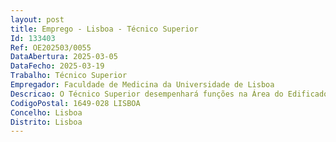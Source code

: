 ```yaml
--- 
layout: post
title: Emprego - Lisboa - Técnico Superior
Id: 133403
Ref: OE202503/0055
DataAbertura: 2025-03-05
DataFecho: 2025-03-19
Trabalho: Técnico Superior
Empregador: Faculdade de Medicina da Universidade de Lisboa
Descricao: O Técnico Superior desempenhará funções na Área do Edificado da Faculdade de Medicina da Universidade de Lisboa, competindo lhe designadamente a) Conceber e desenvolver projetos de arquitetura, respeitando as necessidades da Faculdade de Medicina da Universidade de Lisboa, transmitidas através do Coordenador da Área do Edificado b) Elaborar pareceres técnicos e propostas para aprovação superior c) Acompanhar a execução de obras e assegurar a compatibilidade com o projeto aprovado d) Gerir planos de manutenção preventiva e corretiva de edificações e) Diagnosticar patologias em edifícios e propor soluções adequadas f) Garantir o cumprimento de normas de segurança, sustentabilidade e eficiência no uso do edificado g) Promover a sustentabilidade e inovação em soluções arquitetónicas h) Orientar as atividades desenvolvidas por empresas contratadas, quanto aos procedimentos previstos na legislação ou constantes em contratos de prestação de serviço i) Apoio à elaboração de Cadernos de Encargos, assim com preparação de documentação técnica para procedimentos de contratação pública j) Acompanhamento de estudos e projetos de novas intervenções no Edificado da Faculdade de Medicina, na componente relacionada com a área de atuação da Área do Edificado k) Acompanhamento de estudos e projetos de novas intervenções no Edificado da Faculdade de Medicina, na componente relacionada com a área de atuação da Área do Edificado l) Gerir e supervisionar equipas de engenharia e manutenção.
CodigoPostal: 1649-028 LISBOA
Concelho: Lisboa
Distrito: Lisboa
--- 
```

